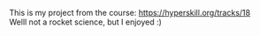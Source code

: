 This is my project from the course: https://hyperskill.org/tracks/18 </br>
Welll not a rocket science, but I enjoyed :) 
